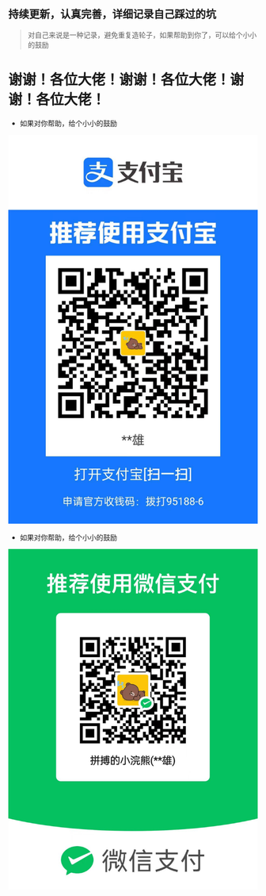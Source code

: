 ## 持续更新，认真完善，详细记录自己踩过的坑
> 对自己来说是一种记录，避免重复造轮子，如果帮助到你了，可以给个小小的鼓励
# 谢谢！各位大佬！谢谢！各位大佬！谢谢！各位大佬！
+ 如果对你帮助，给个小小的鼓励

![zfb）](./_media/zfbpay.jpg)

+ 如果对你帮助，给个小小的鼓励

![wx](./_media/wxpay.jpg)

